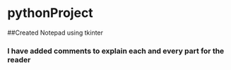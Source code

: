 # pythonProject
##Created Notepad using tkinter 
### I have added comments to explain each and every part for the reader 

